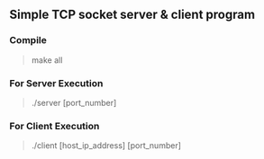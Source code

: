 ## Simple TCP socket server & client program

### Compile
> make all

### For Server Execution
> ./server [port_number]

### For Client Execution
> ./client [host_ip_address] [port_number]
